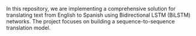 In this repository, we are implementing a comprehensive solution for translating text from English to Spanish using Bidirectional LSTM (BiLSTM) networks. The project focuses on building a sequence-to-sequence translation model.

